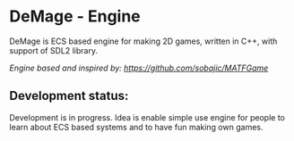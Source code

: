 # DeMage - Engine

DeMage is ECS based engine for making 2D games, written in C++, with support of SDL2 library.

*Engine based and inspired by: https://github.com/sobajic/MATFGame*

## Development status:
Development is in progress. 
Idea is enable simple use engine for people to learn about ECS based systems and to have fun making own games. 
